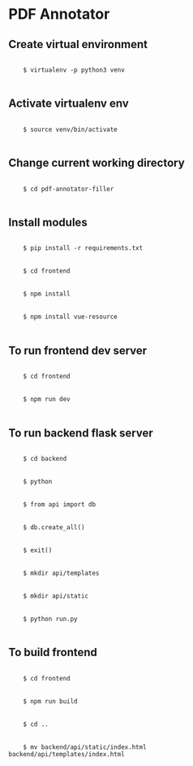 # PDF Annotator

## Create virtual environment

<code>
	$ virtualenv -p python3 venv
</code>
<br>

## Activate virtualenv env

<code>
	$ source venv/bin/activate
</code>
<br>

## Change current working directory

<code>
	$ cd pdf-annotator-filler
</code>
<br>

## Install modules

<code>
	$ pip install -r requirements.txt
</code>
<br>
<code>
	$ cd frontend
</code>
<br>
<code>
	$ npm install
</code>
<br>
<code>
	$ npm install vue-resource
</code>
<br>

## To run frontend dev server

<code>
	$ cd frontend
</code>
<br>
<code>
	$ npm run dev
</code>
<br>

## To run backend flask server

<code>
    $ cd backend
</code>
<br>
<code>
	$ python
</code>
<br>
<code>
	$ from api import db
</code>
<br>
<code>
	$ db.create_all()
</code>
<br>
<code>
	$ exit()
</code>
<br>
<code>
	$ mkdir api/templates
</code>
<br>
<code>
	$ mkdir api/static
</code>
<br>
<code>
	$ python run.py
</code>
<br>

## To build frontend

<code>
	$ cd frontend
</code>
<br>
<code>
	$ npm run build
</code>
<br>
<code>
	$ cd ..
</code>
<br>
<code>
	$ mv backend/api/static/index.html backend/api/templates/index.html
</code>
<br>
